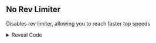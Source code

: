 ## No Rev Limiter

Disables rev limiter, allowing you to reach faster top speeds

<details>
<summary>Reveal Code</summary>

```powerpc
042FFAA4 38600000
```
</details>